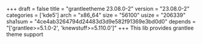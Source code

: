 +++
draft = false
title = "grantleetheme 23.08.0-2"
version = "23.08.0-2"
categories = ['kde5']
arch = "x86_64"
size = "56100"
usize = "206339"
sha1sum = "4ce4ab3264794d24483d3d9e582f91369e3bd0d0"
depends = "['grantlee>=5.1.0-2', 'knewstuff>=5.110.0']"
+++
This lib provides grantlee theme support
